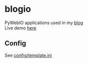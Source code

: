 # blogio

PyWebIO applications used in my [blog](https://lo-li.cc/)  
Live demo [here](https://to.lo-li.cc/blogio/)

## Config
See [config/template.ini](/config/template.ini)